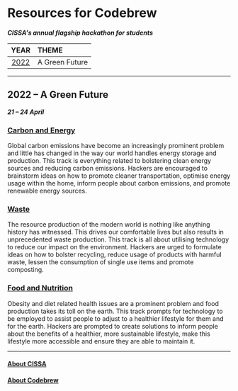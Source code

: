 # Resources for Codebrew

***CISSA's annual flagship hackathon for students***

|      YEAR      | THEME           |
|:--------------:|:----------------|
| [2022](#2022)  | A Green Future  |


---
## <a name="2022">2022 – A Green Future</a>
***21 – 24 April***

### [Carbon and Energy](https://github.com/cissa-unimelb/hackathon-resources/blob/main/2022-tracks/carbon-and-enegry.md)
Global carbon emissions have become an increasingly prominent problem and little has changed in the way our world handles energy storage and production. This track is everything related to bolstering clean energy sources and reducing carbon emissions. Hackers are encouraged to brainstorm ideas on how to promote cleaner transportation, optimise energy usage within the home, inform people about carbon emissions, and promote renewable energy sources.

### [Waste](https://github.com/cissa-unimelb/hackathon-resources/blob/main/2022-tracks/waste.md)
The resource production of the modern world is nothing like anything history has witnessed. This drives our comfortable lives but also results in unprecedented waste production. This track is all about utilising technology to reduce our impact on the environment. Hackers are urged to formulate ideas on how to bolster recycling, reduce usage of products with harmful waste, lessen the consumption of single use items and promote composting.

### [Food and Nutrition](https://github.com/cissa-unimelb/hackathon-resources/blob/main/2022-tracks/food-and-nutrition.md)
Obesity and diet related health issues are a prominent problem and food production takes its toll on the earth. This track prompts for technology to be employed to assist people to adjust to a healthier lifestyle for them and for the earth. Hackers are prompted to create solutions to inform people about the benefits of a healthier, more sustainable lifestyle, make this lifestyle more accessible and ensure they are able to maintain it.


---
#### [About CISSA](https://cissa.org.au/)
#### [About Codebrew](https://codebrew.com.au/)

